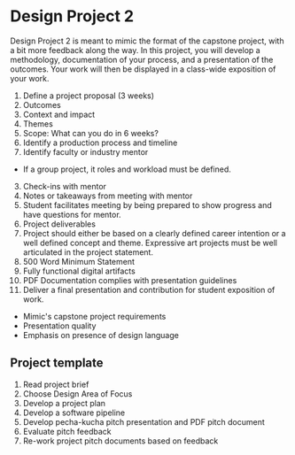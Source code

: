 # Design Project 2

Design Project 2 is meant to mimic the format of the capstone project, with a bit more feedback along the way. In this project, you will develop a methodology, documentation of your process, and a presentation of the outcomes. Your work will then be displayed in a class-wide exposition of your work.

1. Define a project proposal \(3 weeks\)
  1. Outcomes
  2. Context and impact
  3. Themes
  4. Scope: What can you do in 6 weeks?
  5. Identify a production process and timeline
2. Identify faculty or industry mentor
  * If a group project, it roles and workload must be defined.
3. Check-ins with mentor
  1. Notes or takeaways from meeting with mentor
  2. Student facilitates meeting by being prepared to show progress and have questions for mentor.
4. Project deliverables
  1. Project should either be based on a clearly defined career intention or a well defined concept and theme. Expressive art projects must be well articulated in the project statement.
  2. 500 Word Minimum Statement
  3. Fully functional digital artifacts
  4. PDF Documentation complies with presentation guidelines
5. Deliver a final presentation and contribution for student exposition of work.


* Mimic's capstone project requirements
* Presentation quality
* Emphasis on presence of design language

## Project template

1. Read project brief
2. Choose Design Area of Focus
3. Develop a project plan
4. Develop a software pipeline
5. Develop pecha-kucha pitch presentation and PDF pitch document
6. Evaluate pitch feedback
7. Re-work project pitch documents based on feedback

  




